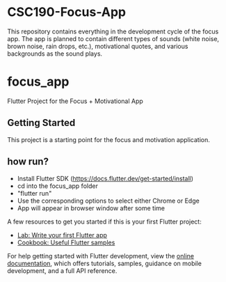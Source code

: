 # CSC190-Focus-App
This repository contains everything in the development cycle of the focus app. The app is planned to contain different types of sounds (white noise, brown noise, rain drops, etc.), motivational quotes, and various backgrounds as the sound plays.
# focus_app

Flutter Project for the Focus + Motivational App

## Getting Started

This project is a starting point for the focus and motivation application.

## how run?

- Install Flutter SDK (https://docs.flutter.dev/get-started/install)
- cd into the focus_app folder
- "flutter run"
- Use the corresponding options to select either Chrome or Edge
- App will appear in browser window after some time



A few resources to get you started if this is your first Flutter project:

- [Lab: Write your first Flutter app](https://docs.flutter.dev/get-started/codelab)
- [Cookbook: Useful Flutter samples](https://docs.flutter.dev/cookbook)

For help getting started with Flutter development, view the
[online documentation](https://docs.flutter.dev/), which offers tutorials,
samples, guidance on mobile development, and a full API reference.
